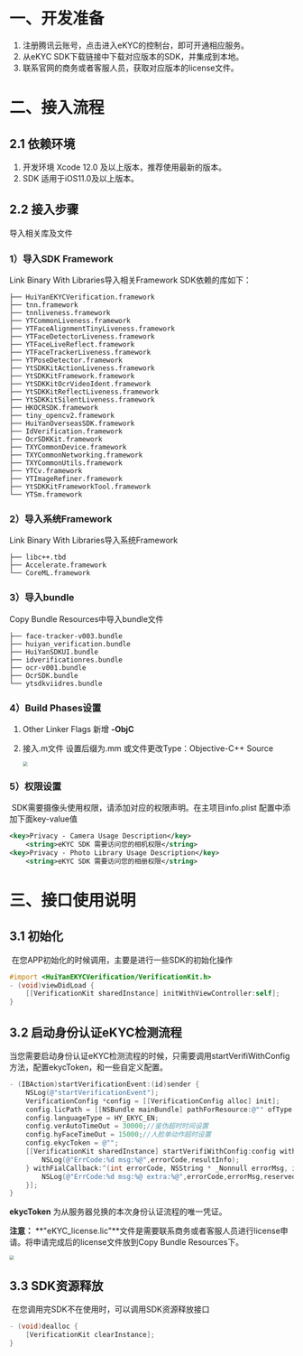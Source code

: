 

# 一、开发准备

1. 注册腾讯云账号，点击进入eKYC的控制台，即可开通相应服务。
2. 从eKYC SDK下载链接中下载对应版本的SDK，并集成到本地。
3. 联系官网的商务或者客服人员，获取对应版本的license文件。


# 二、接入流程

## 2.1 依赖环境

1. 开发环境 Xcode 12.0 及以上版本，推荐使用最新的版本。
2. SDK 适用于iOS11.0及以上版本。

## 2.2 接入步骤

导入相关库及文件

### 1）导入SDK Framework
Link Binary With Libraries导入相关Framework SDK依赖的库如下：

```
├── HuiYanEKYCVerification.framework
├── tnn.framework
├── tnnliveness.framework
├── YTCommonLiveness.framework
├── YTFaceAlignmentTinyLiveness.framework
├── YTFaceDetectorLiveness.framework
├── YTFaceLiveReflect.framework
├── YTFaceTrackerLiveness.framework
├── YTPoseDetector.framework
├── YtSDKKitActionLiveness.framework
├── YtSDKKitFramework.framework
├── YtSDKKitOcrVideoIdent.framework
├── YtSDKKitReflectLiveness.framework
├── YtSDKKitSilentLiveness.framework
├── HKOCRSDK.framework
├── tiny_opencv2.framework
├── HuiYanOverseasSDK.framework
├── IdVerification.framework
├── OcrSDKKit.framework
├── TXYCommonDevice.framework
├── TXYCommonNetworking.framework
├── TXYCommonUtils.framework
├── YTCv.framework
├── YTImageRefiner.framework
├── YtSDKKitFrameworkTool.framework
└── YTSm.framework
```
### 2）导入系统Framework
Link Binary With Libraries导入系统Framework

```
├── libc++.tbd
├── Accelerate.framework
└── CoreML.framework
```

### 3）导入bundle
Copy Bundle Resources中导入bundle文件

```
├── face-tracker-v003.bundle
├── huiyan_verification.bundle
├── HuiYanSDKUI.bundle
├── idverificationres.bundle
├── ocr-v001.bundle
├── OcrSDK.bundle
└── ytsdkviidres.bundle
```
### 4）Build Phases设置
1. Other Linker Flags 新增 **-ObjC**
2. 接入.m文件 设置后缀为.mm 或文件更改Type：Objective-C++ Source

      <img src="https://ai-sdk-release-1254418846.cos.ap-guangzhou.myqcloud.com/EKYC/%E5%9B%BE%E5%BA%8A/setOC%2B%2B.png" style="zoom:50%;" />

### 5）权限设置
​	SDK需要摄像头使用权限，请添加对应的权限声明。在主项目info.plist 配置中添加下面key-value值

```XML
<key>Privacy - Camera Usage Description</key>
	<string>eKYC SDK 需要访问您的相机权限</string>
<key>Privacy - Photo Library Usage Description</key>
	<string>eKYC SDK 需要访问您的相册权限</string>
```



# 三、接口使用说明

## 3.1 初始化

​	在您APP初始化的时候调用，主要是进行一些SDK的初始化操作

```objective-c
#import <HuiYanEKYCVerification/VerificationKit.h>
- (void)viewDidLoad {
    [[VerificationKit sharedInstance] initWithViewController:self];
}
```

## 3.2 启动身份认证eKYC检测流程

​	当您需要启动身份认证eKYC检测流程的时候，只需要调用startVerifiWithConfig方法，配置ekycToken，和一些自定义配置。

```objective-c
- (IBAction)startVerificationEvent:(id)sender {
    NSLog(@"startVerificationEvent");
    VerificationConfig *config = [[VerificationConfig alloc] init];
    config.licPath = [[NSBundle mainBundle] pathForResource:@"" ofType:nil];
    config.languageType = HY_EKYC_EN;
    config.verAutoTimeOut = 30000;//鉴伪超时时间设置
    config.hyFaceTimeOut = 15000;//人脸单动作超时设置
    config.ekycToken = @"";
    [[VerificationKit sharedInstance] startVerifiWithConfig:config withSuccCallback:^(int errorCode, id  _Nonnull resultInfo, id  _Nullable reserved) {
        NSLog(@"ErrCode:%d msg:%@",errorCode,resultInfo);
    } withFialCallback:^(int errorCode, NSString * _Nonnull errorMsg, id  _Nullable reserved) {
        NSLog(@"ErrCode:%d msg:%@ extra:%@",errorCode,errorMsg,reserved);
    }];
}
```

**ekycToken** 为从服务器兑换的本次身份认证流程的唯一凭证。

**注意：** **"eKYC_license.lic"**文件是需要联系商务或者客服人员进行license申请。将申请完成后的license文件放到Copy Bundle Resources下。

<img src="https://ai-sdk-release-1254418846.cos.ap-guangzhou.myqcloud.com/EKYC/%E5%9B%BE%E5%BA%8A/eKYCLicResources.png" style="zoom:50%;" />



## 3.3 SDK资源释放

​	在您调用完SDK不在使用时，可以调用SDK资源释放接口

```objective-c
- (void)dealloc {
    [VerificationKit clearInstance];
}
```